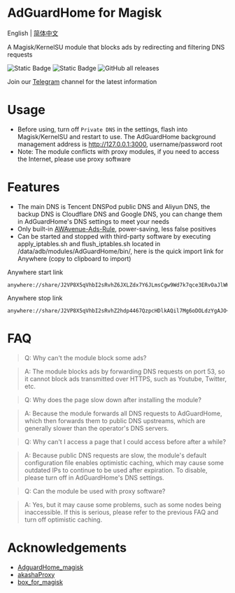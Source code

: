 # AdGuardHome for Magisk
English | [简体中文](README_zh.md)

A Magisk/KernelSU module that blocks ads by redirecting and filtering DNS requests

![Static Badge](https://img.shields.io/badge/arm--64-support-blue)
![Static Badge](https://img.shields.io/badge/arm--v7-support-blue)
![GitHub all releases](https://img.shields.io/github/downloads/twoone-3/AdguardHome/total)

Join our [Telegram](https://t.me/adguardhome_for_magisk_release) channel for the latest information

# Usage
- Before using, turn off `Private DNS` in the settings, flash into Magisk/KernelSU and restart to use. The AdGuardHome background management address is http://127.0.0.1:3000, username/password root
- Note: The module conflicts with proxy modules, if you need to access the Internet, please use proxy software

# Features
- The main DNS is Tencent DNSPod public DNS and Aliyun DNS, the backup DNS is Cloudflare DNS and Google DNS, you can change them in AdGuardHome's DNS settings to meet your needs
- Only built-in [AWAvenue-Ads-Rule](https://github.com/TG-Twilight/AWAvenue-Ads-Rule), power-saving, less false positives
- Can be started and stopped with third-party software by executing apply_iptables.sh and flush_iptables.sh located in /data/adb/modules/AdGuardHome/bin/, here is the quick import link for Anywhere (copy to clipboard to import)

Anywhere start link
```
anywhere://share/J2VP8X5qVhbI2sRvhZ6JXLZdx7Y6JLmsCgw9Wd7k7qce3ERvOaJlWHt61Y8oalvceraVdBkTbIymWLyhgxRQLeICFi3/GKuZYkqPJ3A6WQ8+xW4nTvmC9SwzER2X/9PFEtjgZsphvy2R8suN6BOE3Pm10gwmsdoLwCuLxs0uIA2VmP25Ur1GHTCogIgJoWBpJpz0QT1/LvBtNXXdFwkilQNF8VvcKAO3cgKns+I3hUk0T2rbsjVfj4UwxgYxi5Yg9yiV53hOzIzVZ9uZki3uy6TNTnThFXM+Hg88m8dron/cJM9Qg5Y979j0YTVrA9XakpnXKlF7UvaDM85FSjXZpkXCzbn00lWcvQ==
```
Anywhere stop link
```
anywhere://share/J2VP8X5qVhbI2sRvhZ2hdp4467QzpcHDlkAQil7Mg6oDOLdzYgAJO+9fKKenP2M28XWZ71jveGDq1E/sCmMAhBqd5N04LZkJp0EYtrFp7Vw9xPsYBhlmwlaKWljr9iIAMGWOulpW7Zzhm/tpfaDIKjweOGfIsONgcoWq89Idmb215WTrhfju+OeoNqDicBqrOLI5iyI8fTCQifRm7m7hq53WMgN/BoYbWnyE34AeVO2hq5btVggCTBGunrftXnlweSY4ngaN8CmhTlDWQeyjMJRZMooTPHwcQm3fisvBY6McMaVV5lSLHBe+MNaK1EwnzQ0RjNJh/3eoVGQJgUUyN8swAmtakrwaNA==
```

# FAQ
> Q: Why can't the module block some ads?

> A: The module blocks ads by forwarding DNS requests on port 53, so it cannot block ads transmitted over HTTPS, such as Youtube, Twitter, etc.

> Q: Why does the page slow down after installing the module?

> A: Because the module forwards all DNS requests to AdGuardHome, which then forwards them to public DNS upstreams, which are generally slower than the operator's DNS servers.

> Q: Why can't I access a page that I could access before after a while?

> A: Because public DNS requests are slow, the module's default configuration file enables optimistic caching, which may cause some outdated IPs to continue to be used after expiration. To disable, please turn off in AdGuardHome's DNS settings.

> Q: Can the module be used with proxy software?

> A: Yes, but it may cause some problems, such as some nodes being inaccessible. If this is serious, please refer to the previous FAQ and turn off optimistic caching.

# Acknowledgements
- [AdguardHome_magisk](https://github.com/410154425/AdGuardHome_magisk)
- [akashaProxy](https://github.com/ModuleList/akashaProxy)
- [box_for_magisk](https://github.com/taamarin/box_for_magisk)